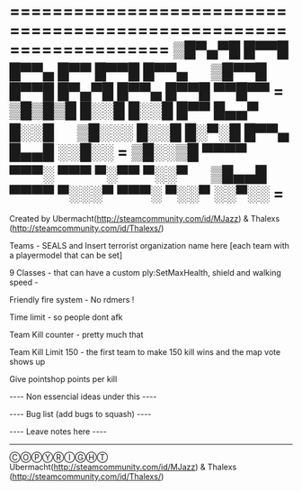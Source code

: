 ===================================================================
▒█▀▄▀█ █▀▀█ █▀▀▄ █▀▀ █▀▀█ █▀▀▄ 　 ▒█▀▀█ █▀▀█ █▀▄▀█ █▀▀▄ █▀▀█ ▀▀█▀▀ =
▒█▒█▒█ █░░█ █░░█ █▀▀ █▄▄▀ █░░█ 　 ▒█░░░ █░░█ █░▀░█ █▀▀▄ █▄▄█ ░░█░░ =
▒█░░▒█ ▀▀▀▀ ▀▀▀░ ▀▀▀ ▀░▀▀ ▀░░▀ 　 ▒█▄▄█ ▀▀▀▀ ▀░░░▀ ▀▀▀░ ▀░░▀ ░░▀░░ =
===================================================================

Created by Ubermacht(http://steamcommunity.com/id/MJazz) 
& 
Thalexs (http://steamcommunity.com/id/Thalexs/)

 
Teams - SEALS and Insert terrorist organization name here
[each team with a playermodel that can be set]
 
9 Classes - that can have a custom ply:SetMaxHealth, shield and walking speed -
 
Friendly fire system - No rdmers !
 
Time limit - so people dont afk
 
Team Kill counter - pretty much that
 
Team Kill Limit 150 - the first team to make 150 kill wins and the map vote shows up
 
Give pointshop points per kill
 
---- Non essencial ideas under this ----


---- Bug list (add bugs to squash)  ----


----         Leave notes here       ----
 
  
-----------------------------------------
ⒸⓄⓅⓎⓇⒾⒼⒽⓉ
Ubermacht(http://steamcommunity.com/id/MJazz) 
& 
Thalexs (http://steamcommunity.com/id/Thalexs/)
